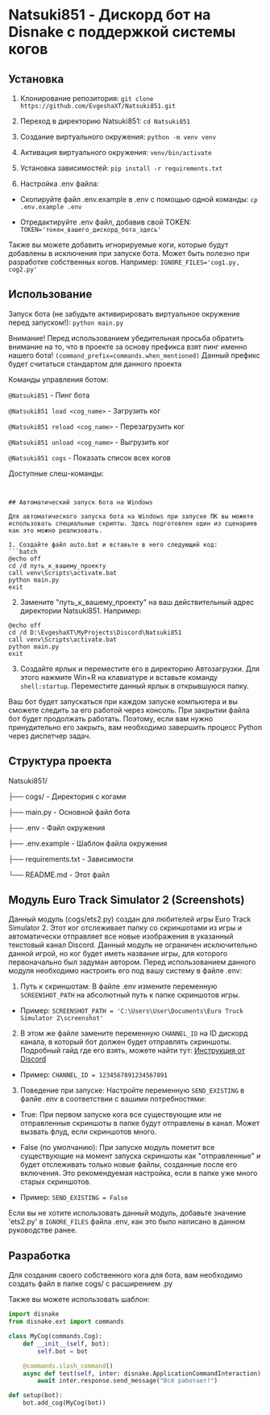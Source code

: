# Natsuki851 - Дискорд бот на Disnake с поддержкой системы когов

## Установка

1. Клонирование репозитория:
```git clone https://github.com/EvgeshaXT/Natsuki851.git```

2. Переход в директорию Natsuki851:
```cd Natsuki851```

3. Создание виртуального окружения:
```python -m venv venv```

4. Активация виртуального окружения:
```venv/bin/activate```

6. Установка зависимостей:
```pip install -r requirements.txt```

7. Настройка .env файла:

- Скопируйте файл .env.example в .env с помощью одной команды:
```cp .env.example .env```

- Отредактируйте .env файл, добавив свой TOKEN:
```TOKEN='токен_вашего_дискорд_бота_здесь'```

Также вы можете добавить игнорируемые коги, которые будут добавлены в исключения при запуске бота. Может быть полезно при разработке собственных когов. Например:
```IGNORE_FILES='cog1.py, cog2.py'```


## Использование

Запуск бота (не забудьте активирировать виртуальное окружение перед запуском!):
```python main.py```

Внимание! Перед использованием убедительная просьба обратить внимание на то, что в проекте за основу префикса взят пинг именно нашего бота! ```(command_prefix=commands.when_mentioned)```
Данный префикс будет считаться стандартом для данного проекта

Команды управления ботом:

```@Natsuki851``` - Пинг бота

```@Natsuki851 load <cog_name>``` - Загрузить ког

```@Natsuki851 reload <cog_name>``` - Перезагрузить ког

```@Natsuki851 unload <cog_name>``` - Выгрузить ког

```@Natsuki851 cogs``` - Показать список всех когов

Доступные слеш-команды:

```/avatar <user> - Показать аватарку пользователя


## Автоматический запуск бота на Windows

Для автоматического запуска бота на Windows при запуске ПК вы можете использовать специальные скрипты. Здесь подготовлен один из сценариев как это можно реализовать.

1. Создайте файл auto.bat и вставьте в него следующий код:
```batch
@echo off
cd /d путь_к_вашему_проекту
call venv\Scripts\activate.bat
python main.py
exit
```

2. Замените "путь_к_вашему_проекту" на ваш действительный адрес директории Natsuki851. Например:
```batch
@echo off
cd /d D:\EvgeshaXT\MyProjects\Discord\Natsuki851
call venv\Scripts\activate.bat
python main.py
exit
```

3. Создайте ярлык и переместите его в директорию Автозагрузки. Для этого нажмите Win+R на клавиатуре и вставьте команду ```shell:startup```. Переместите данный ярлык в открывшуюся папку. 

Ваш бот будет запускаться при каждом запуске компьютера и вы сможете следить за его работой через консоль. При закрытии файла бот будет продолжать работать. Поэтому, если вам нужно принудительно его закрыть, вам необходимо завершить процесс Python через диспетчер задач.


## Структура проекта

Natsuki851/

├── cogs/ - Директория с когами

├── main.py - Основной файл бота

├── .env - Файл окружения

├── .env.example - Шаблон файла окружения

├── requirements.txt - Зависимости

└── README.md - Этот файл


## Модуль Euro Track Simulator 2 (Screenshots)
Данный модуль (cogs/ets2.py) создан для любителей игры Euro Track Simulator 2. Этот ког отслеживает папку со скриншотами из игры и автоматически отправляет все новые изображения в указанный текстовый канал Discord. Данный модуль не ограничен исключительно данной игрой, но ког будет иметь название игры, для которого первоначально был задуман автором. Перед использованием данного модуля необходимо настроить его под вашу систему в файле .env:

1. Путь к скриншотам: В файле .env измените переменную ```SCREENSHOT_PATH``` на абсолютный путь к папке скриншотов игры.

- Пример:
```SCREENSHOT_PATH = 'C:\Users\User\Documents\Euro Truck Simulator 2\screenshot'```

2. В этом же файле замените переменную ```CHANNEL_ID``` на ID дискорд канала, в который бот должен будет отправлять скриншоты. Подробный гайд где его взять, можете найти тут: [Инструкция от Discord](https://support.discord.com/hc/en-us/articles/206346498-Where-can-I-find-my-User-Server-Message-ID)

- Пример:
```CHANNEL_ID = 1234567891234567891```

3. Поведение при запуске: Настройте переменную ```SEND_EXISTING``` в фалйе .env в соответствии с вашими потребностями:

- True: При первом запуске кога все существующие или не отправленные скриншоты в папке будут отправлены в канал. Может вызвать флуд, если скриншотов много.

- False (по умолчанию): При запуске модуль пометит все существующие на момент запуска скриншоты как "отправленные" и будет отслеживать только новые файлы, созданные после его включения. Это рекомендуемая настройка, если в папке уже много старых скриншотов.

- Пример:
```SEND_EXISTING = False```

Если вы не хотите использовать данный модуль, добавьте значение 'ets2.py' в ```IGNORE_FILES``` файла .env, как это было написано в данном руководстве ранее.


## Разработка
Для создания своего собственного кога для бота, вам необходимо создать файл в папке cogs/ с расширением .py

Также вы можете использовать шаблон:
```python
import disnake
from disnake.ext import commands

class MyCog(commands.Cog):
    def __init__(self, bot):
        self.bot = bot

    @commands.slash_command()
    async def test(self, inter: disnake.ApplicationCommandInteraction):
        await inter.response.send_message("Всё работает!")

def setup(bot):
    bot.add_cog(MyCog(bot))
```
